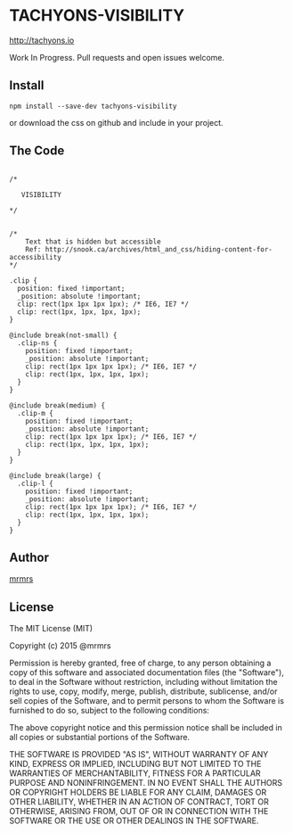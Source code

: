 # TACHYONS-VISIBILITY

http://tachyons.io

Work In Progress. Pull requests and open issues welcome.

## Install
```
npm install --save-dev tachyons-visibility
```
or download the css on github and include in your project.

## The Code
```

/*

   VISIBILITY

*/


/*
    Text that is hidden but accessible
    Ref: http://snook.ca/archives/html_and_css/hiding-content-for-accessibility
*/

.clip {
  position: fixed !important;
  _position: absolute !important;
  clip: rect(1px 1px 1px 1px); /* IE6, IE7 */
  clip: rect(1px, 1px, 1px, 1px);
}

@include break(not-small) {
  .clip-ns {
    position: fixed !important;
    _position: absolute !important;
    clip: rect(1px 1px 1px 1px); /* IE6, IE7 */
    clip: rect(1px, 1px, 1px, 1px);
  }
}

@include break(medium) {
  .clip-m {
    position: fixed !important;
    _position: absolute !important;
    clip: rect(1px 1px 1px 1px); /* IE6, IE7 */
    clip: rect(1px, 1px, 1px, 1px);
  }
}

@include break(large) {
  .clip-l {
    position: fixed !important;
    _position: absolute !important;
    clip: rect(1px 1px 1px 1px); /* IE6, IE7 */
    clip: rect(1px, 1px, 1px, 1px);
  }
}
```

## Author

[mrmrs](http://mrmrs.io)

## License

The MIT License (MIT)

Copyright (c) 2015 @mrmrs

Permission is hereby granted, free of charge, to any person obtaining a copy
of this software and associated documentation files (the "Software"), to deal
in the Software without restriction, including without limitation the rights
to use, copy, modify, merge, publish, distribute, sublicense, and/or sell
copies of the Software, and to permit persons to whom the Software is
furnished to do so, subject to the following conditions:

The above copyright notice and this permission notice shall be included in
all copies or substantial portions of the Software.

THE SOFTWARE IS PROVIDED "AS IS", WITHOUT WARRANTY OF ANY KIND, EXPRESS OR
IMPLIED, INCLUDING BUT NOT LIMITED TO THE WARRANTIES OF MERCHANTABILITY,
FITNESS FOR A PARTICULAR PURPOSE AND NONINFRINGEMENT. IN NO EVENT SHALL THE
AUTHORS OR COPYRIGHT HOLDERS BE LIABLE FOR ANY CLAIM, DAMAGES OR OTHER
LIABILITY, WHETHER IN AN ACTION OF CONTRACT, TORT OR OTHERWISE, ARISING FROM,
OUT OF OR IN CONNECTION WITH THE SOFTWARE OR THE USE OR OTHER DEALINGS IN
THE SOFTWARE.

